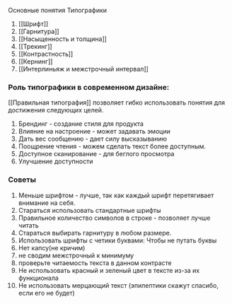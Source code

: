 Основные понятия Типографики

1. [[Шрифт]]
2. [[Гарнитура]]
3. [[Насыщенность и толщина]]
4. [[Трекинг]]
5. [[Контрастность]]
6. [[Кернинг]]
7. [[Интерлиньяж и межстрочный интервал]]


### Роль типографики в современном дизайне:

[[Правильная типография]] позволяет гибко использовать понятия для достижения следующих целей.

1. Брендинг - создание стиля для продукта
2. Влияние на настроение - может задавать эмоции
3. Дать вес сообщению - дает силу высказыванию
4. Поощрение чтения - можем сделать текст более доступным.
5. Доступное сканирование - для беглого просмотра
6. Улучшение доступности


### Советы

1. Меньше шрифтом - лучше, так как каждый шрифт перетягивает внимание на себя.
2. Стараться использовать стандартные шрифты
3. Правильное количество символов в строке - позволяет лучше читать
4. Стараться выбирать гарнитуру в любом размере.
5. Использовать шрифты с четики буквами: Чтобы не путать буквы
6.  Нет капсу(не кричим)
7. не сводим межстрочный к минимуму
8. проверьте читаемость текста в данном контрасте
9. Не использовать красный и зеленый цвет в тексте из-за их функционала
10. Не использовать мерцающий текст (эпилептики скажут спасибо, если его не будет)


